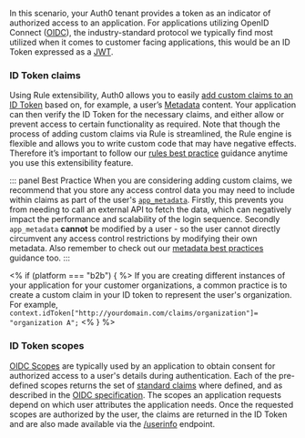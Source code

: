 In this scenario, your Auth0 tenant provides a token as an indicator of authorized access to an application. For applications utilizing OpenID Connect ([OIDC](/protocols/oidc)), the industry-standard protocol we typically find most utilized when it comes to customer facing applications, this would be an ID Token expressed as a [JWT](/jwt).

### ID Token claims 

Using Rule extensibility, Auth0 allows you to easily [add custom claims to an ID Token](/tokens/add-custom-claims) based on, for example, a user’s [Metadata](/users/concepts/overview-user-metadata) content. Your application can then verify the ID Token for the necessary claims, and either allow or prevent access to certain functionality as required. Note that though the process of adding custom claims via Rule is streamlined, the Rule engine is flexible and allows you to write custom code that may have negative effects. Therefore it’s important to follow our [rules best practice](/best-practices/rules) guidance anytime you use this extensibility feature.  

::: panel Best Practice
When you are considering adding custom claims, we recommend that you store any access control data you may need to include within claims as part of the user's [`app_metadata`](/users/concepts/overview-user-metadata). Firstly, this prevents you from needing to call an external API to fetch the data, which can negatively impact the performance and scalability of the login sequence. Secondly `app_metadata` **cannot** be modified by a user - so the user cannot directly circumvent any access control restrictions by modifying their own metadata. Also remember to check out our [metadata best practices](architecture-scenarios/implementation/${platform}/${platform}-profile-mgmt#metadata) guidance too.
:::

<% if (platform === "b2b") { %>
If you are creating different instances of your application for your customer organizations, a common practice is to create a custom claim in your ID token to represent the user's organization. For example, `context.idToken["http://yourdomain.com/claims/organization"]= "organization A";`
<%  } %>

### ID Token scopes

[OIDC Scopes](/scopes/current/oidc-scopes) are typically used by an application to obtain consent for authorized access to a user's details during authentication. Each of the pre-defined scopes returns the set of [standard claims](/scopes/current/oidc-scopes#standard-claims) where defined, and as described in the [OIDC specification](https://openid.net/specs/openid-connect-core-1_0.html#StandardClaims). The scopes an application requests depend on which user attributes the application needs. Once the requested scopes are authorized by the user, the claims are returned in the ID Token and are also made available via the [/userinfo](https://auth0.com/docs/api/authentication#get-user-info) endpoint.
